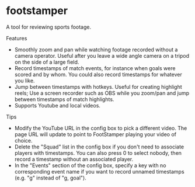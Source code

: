 # footstamper

A tool for reviewing sports footage.

Features
- Smoothly zoom and pan while watching footage recorded without a camera operator. Useful after you leave a wide angle camera on a tripod on the side of a large field.
- Record timestamps of match events, for instance when goals were scored and by whom. You could also record timestamps for whatever you like.
- Jump between timestamps with hotkeys. Useful for creating highlight reels; Use a screen recorder such as OBS while you zoom/pan and jump between timestamps of match highlights.
- Supports Youtube and local videos.
  
Tips
- Modify the YouTube URL in the config box to pick a different video. The page URL will update to point to FootStamper playing your video of choice.
- Delete the "Squad" list in the config box if you don't need to associate players with timestamps. You can also press 0 to select nobody, then record a timestamp without an associated player.
- In the "Events" section of the config box, specify a key with no corresponding event name if you want to record unnamed timestamps (e.g. "g" instead of "g, goal").
